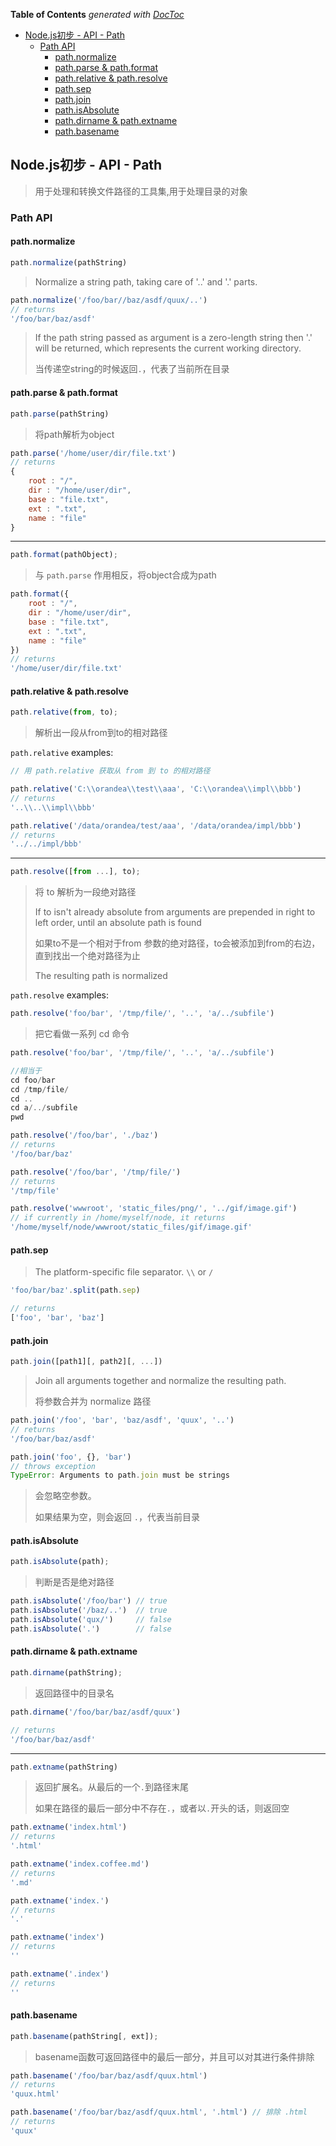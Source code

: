 <!-- START doctoc generated TOC please keep comment here to allow auto update -->
<!-- DON'T EDIT THIS SECTION, INSTEAD RE-RUN doctoc TO UPDATE -->
**Table of Contents**  *generated with [DocToc](https://github.com/thlorenz/doctoc)*

- [Node.js初步 - API - Path](#nodejs%E5%88%9D%E6%AD%A5---api---path)
  - [Path API](#path-api)
    - [path.normalize](#pathnormalize)
    - [path.parse & path.format](#pathparse--pathformat)
    - [path.relative & path.resolve](#pathrelative--pathresolve)
    - [path.sep](#pathsep)
    - [path.join](#pathjoin)
    - [path.isAbsolute](#pathisabsolute)
    - [path.dirname & path.extname](#pathdirname--pathextname)
    - [path.basename](#pathbasename)

<!-- END doctoc generated TOC please keep comment here to allow auto update -->

## Node.js初步 - API - Path

> 用于处理和转换文件路径的工具集,用于处理目录的对象

### Path API

#### path.normalize

```js
path.normalize(pathString)
```
> Normalize a string path, taking care of '..' and '.' parts.

```js
path.normalize('/foo/bar//baz/asdf/quux/..')
// returns
'/foo/bar/baz/asdf'
```

> If the path string passed as argument is a zero-length string then '.' will be returned, which represents the current working directory.
> 
> 当传递空string的时候返回`.`，代表了当前所在目录

#### path.parse & path.format

```js
path.parse(pathString)
```
> 将path解析为object

```js
path.parse('/home/user/dir/file.txt')
// returns
{
    root : "/",
    dir : "/home/user/dir",
    base : "file.txt",
    ext : ".txt",
    name : "file"
}
```

---

```js
path.format(pathObject);
```

> 与 `path.parse` 作用相反，将object合成为path

```js
path.format({
    root : "/",
    dir : "/home/user/dir",
    base : "file.txt",
    ext : ".txt",
    name : "file"
})
// returns
'/home/user/dir/file.txt'
```

#### path.relative & path.resolve

```js
path.relative(from, to);
```
> 解析出一段从from到to的相对路径

`path.relative` examples:

```js
// 用 path.relative 获取从 from 到 to 的相对路径

path.relative('C:\\orandea\\test\\aaa', 'C:\\orandea\\impl\\bbb')
// returns
'..\\..\\impl\\bbb'

path.relative('/data/orandea/test/aaa', '/data/orandea/impl/bbb')
// returns
'../../impl/bbb'
```
---

```js
path.resolve([from ...], to);
```
> 将 to 解析为一段绝对路径
> 
> If to isn't already absolute from arguments are prepended in right to left order, until an absolute path is found
> 
> 如果to不是一个相对于from 参数的绝对路径，to会被添加到from的右边，直到找出一个绝对路径为止
> 
> The resulting path is normalized

`path.resolve` examples:

```js
path.resolve('foo/bar', '/tmp/file/', '..', 'a/../subfile')
```
> 把它看做一系列 cd 命令

```js
path.resolve('foo/bar', '/tmp/file/', '..', 'a/../subfile')

//相当于
cd foo/bar
cd /tmp/file/
cd ..
cd a/../subfile
pwd
```

```js
path.resolve('/foo/bar', './baz')
// returns
'/foo/bar/baz'

path.resolve('/foo/bar', '/tmp/file/')
// returns
'/tmp/file'

path.resolve('wwwroot', 'static_files/png/', '../gif/image.gif')
// if currently in /home/myself/node, it returns
'/home/myself/node/wwwroot/static_files/gif/image.gif'
```

#### path.sep

> The platform-specific file separator. `\\` or `/`

```js
'foo/bar/baz'.split(path.sep)

// returns
['foo', 'bar', 'baz']
```

#### path.join

```js
path.join([path1][, path2][, ...])
```
> Join all arguments together and normalize the resulting path.
> 
> 将参数合并为 normalize 路径

```js
path.join('/foo', 'bar', 'baz/asdf', 'quux', '..')
// returns
'/foo/bar/baz/asdf'

path.join('foo', {}, 'bar')
// throws exception
TypeError: Arguments to path.join must be strings
```
> 会忽略空参数。
> 
> 如果结果为空，则会返回 `.`，代表当前目录

#### path.isAbsolute

```js
path.isAbsolute(path);
```
> 判断是否是绝对路径

```js
path.isAbsolute('/foo/bar') // true
path.isAbsolute('/baz/..')  // true
path.isAbsolute('qux/')     // false
path.isAbsolute('.')        // false
```

#### path.dirname & path.extname

```js
path.dirname(pathString);
```
> 返回路径中的目录名

```js
path.dirname('/foo/bar/baz/asdf/quux')

// returns
'/foo/bar/baz/asdf'
```

---

```js
path.extname(pathString)
```
> 返回扩展名。从最后的一个`.`到路径末尾
> 
> 如果在路径的最后一部分中不存在`.`，或者以`.`开头的话，则返回空

```js
path.extname('index.html')
// returns
'.html'

path.extname('index.coffee.md')
// returns
'.md'

path.extname('index.')
// returns
'.'

path.extname('index')
// returns
''

path.extname('.index')
// returns
''
```

#### path.basename

```js
path.basename(pathString[, ext]);
```
> basename函数可返回路径中的最后一部分，并且可以对其进行条件排除

```js
path.basename('/foo/bar/baz/asdf/quux.html')
// returns
'quux.html'

path.basename('/foo/bar/baz/asdf/quux.html', '.html') // 排除 .html
// returns
'quux'
```

